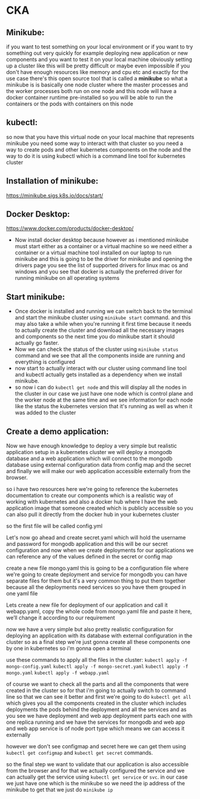 # CKA
## Minikube:

if you want to test something on your local environment or if you want to try something out very quickly for example deploying new application or new components and you want to test it on your local machine obviously setting up a cluster like this will be pretty
difficult or maybe even impossible if you don't have enough resources like memory and cpu etc and exactly for the use case there's this open source tool that is called a **minikube** so what a minikube is is basically one node cluster where the master processes and the worker processes both run on one node and this node will have a docker container runtime pre-installed so you will be able to run the containers or the pods with containers on this node


## kubectl:

so now that you have this virtual node on your local machine that represents minikube you need some way to interact with that cluster so you need a way to create pods and other kubernetes components on the node and the way to do it is using kubectl which is a command line tool for kubernetes cluster


## Installation of minikube:

https://minikube.sigs.k8s.io/docs/start/

## Docker Desktop:

https://www.docker.com/products/docker-desktop/

-	Now install docker desktop because however as i mentioned minikube must start either as a container or a virtual machine so we need either a container or a virtual machine tool installed on our laptop to run minikube and this is going to be the driver for minikube and opening the drivers page you see the list of supported drivers for linux mac os and windows and you see that docker is actually the preferred driver for running minikube on all operating systems


## Start minikube:

-	Once docker is installed and running we can switch back to the terminal and start the minikube cluster using ```minikube start``` command. and this may also take a while when you're running it first time because it needs to actually create the cluster and download all the necessary images and components so the next time you do minikube start it should actually go faster.
-	Now we can check the status of the cluster using ```minikube status``` command and we see that all the components inside are running and everything is configured
-	now start to actually interact with our cluster using command line tool and kubectl actually gets installed as a dependency when we install minikube.
-	so now i can do ```kubectl get node``` and this will display all the nodes in the cluster in our case we just have one node which is control plane and the worker node at the same time and we see information for each node like the status the kubernetes version that it's running as well as when it was added to the cluster

## Create a demo application:

Now we have enough knowledge to deploy a very simple but realistic application setup in a kubernetes cluster we will deploy a mongodb database and a web application which will connect to the mongodb database using external configuration data from config map and the secret and finally we will make our web application accessible externally from the browser.

so i have two resources here we're going to reference the kubernetes documentation to create our components which is a realistic way of working with kubernetes and also a docker hub where I have the web application image that someone created which is publicly accessible so you can also pull it directly from the docker hub in your kubernetes cluster

so the first file will be called config.yml

Let's now go ahead and create secret.yaml which will hold the username and password for mongodb application and this will be our secret configuration and now when we create deployments for our applications we can reference any of the values defined in the secret or config map


create a new file mongo.yaml this is going to be a configuration file where we're going to create deployment and service for mongodb you can have separate files for them but it's a very common thing to put them together because all the deployments need services so you have them grouped in one yaml file

Lets create a new file for deployment of our application and call it webapp.yaml, copy the whole code from mongo.yaml file and paste it here, we’ll change it according to our requirement

now we have a very simple but also pretty realistic configuration for deploying an application with its database with external configuration in the cluster so as a final step we're just gonna create all these components one by one in kubernetes so i'm gonna open a terminal

use these commands to apply all the files in the cluster:
```kubectl apply -f mongo-config.yaml```
```kubectl apply -f mongo-secret.yaml```
```kubectl apply -f mongo.yaml```
```kubectl apply -f webapp.yaml```

of course we want to check all the parts and all the components that were created in the cluster so for that i'm going to actually switch to command line so that we can see it better and first we're going to do ```kubectl get all``` which gives you all the components created in the cluster which includes deployments the pods behind the deployment and all the services and as you see we have deployment and web app deployment parts each one with one replica running and we have the services for mongodb and web app and web app service is of node port type which means we can access it externally

however we don't see configmap and secret here we can get them using ```kubectl get configmap``` and ```kubectl get secret``` commands.

so the final step we want to validate that our application is also accessible from the browser and for that we actually configured the service and we can actually get the service using ```kubectl get service``` or ```svc```.
in our case we just have one which is the minikube so we need the ip address of the minikube to get that we just do ```minikube ip```
